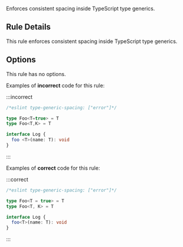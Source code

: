 Enforces consistent spacing inside TypeScript type generics.

## Rule Details

This rule enforces consistent spacing inside TypeScript type generics.

## Options

This rule has no options.

Examples of **incorrect** code for this rule:

:::incorrect

```ts
/*eslint type-generic-spacing: ["error"]*/

type Foo<T=true> = T
type Foo<T,K> = T

interface Log {
  foo <T>(name: T): void
}
```

:::

Examples of **correct** code for this rule:

:::correct

```ts
/*eslint type-generic-spacing: ["error"]*/

type Foo<T = true> = T
type Foo<T, K> = T

interface Log {
  foo<T>(name: T): void
}
```

:::
